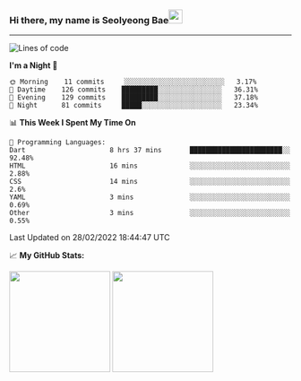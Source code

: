 ### Hi there, my name is Seolyeong Bae<img src="https://user-images.githubusercontent.com/80435616/151690320-5f13ba50-5d87-43d4-b254-939addcd0bdb.gif" width="25px">

---


<!--START_SECTION:waka-->
![Lines of code](https://img.shields.io/badge/From%20Hello%20World%20I%27ve%20Written-37%20Thousand%20lines%20of%20code-blue)

**I'm a Night 🦉** 

```text
🌞 Morning    11 commits     ░░░░░░░░░░░░░░░░░░░░░░░░░   3.17% 
🌆 Daytime    126 commits    █████████░░░░░░░░░░░░░░░░   36.31% 
🌃 Evening    129 commits    █████████░░░░░░░░░░░░░░░░   37.18% 
🌙 Night      81 commits     █████░░░░░░░░░░░░░░░░░░░░   23.34%

```


📊 **This Week I Spent My Time On** 

```text
💬 Programming Languages: 
Dart                     8 hrs 37 mins       ███████████████████████░░   92.48% 
HTML                     16 mins             ░░░░░░░░░░░░░░░░░░░░░░░░░   2.88% 
CSS                      14 mins             ░░░░░░░░░░░░░░░░░░░░░░░░░   2.6% 
YAML                     3 mins              ░░░░░░░░░░░░░░░░░░░░░░░░░   0.69% 
Other                    3 mins              ░░░░░░░░░░░░░░░░░░░░░░░░░   0.55%

```


 Last Updated on 28/02/2022 18:44:47 UTC
<!--END_SECTION:waka-->


📈 **My GitHub Stats:**

<p>
  <img height="180em" src="https://github-readme-stats.vercel.app/api?username=pell13&show_icons=true&hide_border=true&&count_private=true&include_all_commits=true" />
  <img height="180em" src="https://github-readme-stats.vercel.app/api/top-langs/?username=pell13&exclude_repo=KNN-Image-Classification&show_icons=true&hide_border=true&layout=compact&langs_count=8"/>
</p>
